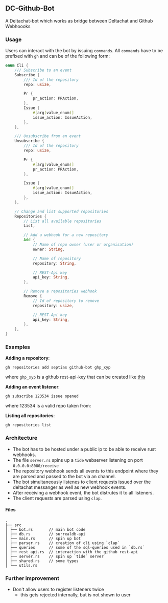 ## DC-Github-Bot

A Deltachat-bot which works as bridge between Deltachat and Github Webhoooks

### Usage

Users can interact with the bot by issuing `commands`.
All `commands` have to be prefixed with `gh` and can be of the following form:

```rust
enum Cli {
    /// Subscribe to an event
    Subscribe {
        /// Id of the repository
        repo: usize,

        Pr {
            pr_action: PRAction,
        },
        Issue {
            #[arg(value_enum)]
            issue_action: IssueAction,
        },
    },

    /// Unsubscribe from an event
    Unsubscribe {
        /// Id of the repository
        repo: usize,

        Pr {
            #[arg(value_enum)]
            pr_action: PRAction,
        },

        Issue {
            #[arg(value_enum)]
            issue_action: IssueAction,
        },
    },

    // Change and list supported repositories
    Repositories {
        // List all available repositories
        List,

        // Add a webhook for a new repository
        Add {
            // Name of repo owner (user or organisation)
            owner: String,

            // Name of repository
            repository: String,

            // REST-Api key
            api_key: String,
        },

        // Remove a repositories webhook
        Remove {
            // Id of repository to remove
            repository: usize,

            // REST-Api key
            api_key: String,
        },
    },
}
```

### Examples

**Adding a repository**:

```
gh repositories add septias github-bot ghp_xyp
```

where `ghp_xyp` is a github rest-api-key that can be created like [this](https://docs.github.com/en/authentication/keeping-your-account-and-data-secure/creating-a-personal-access-token)

**Adding an event listener**:

```
gh subscribe 123534 issue opened
```

where 123534 is a valid repo taken from:

**Listing all repositories**:

```
gh repositories list
```

### Architecture

- The bot has to be hosted under a public ip to be able to receive rust webhooks.
- The file `server.rs` spins up a `tide` webserver listening on port `0.0.0.0:8080/receive`
- The repository webhook sends all events to this endpoint where they are parsed and passed to the bot via an channel.
- The bot simultaneously listenes to client requests issued over the deltachat messanger as well as new webhook events.
- After receiving a webhook event, the bot distrutes it to all listeners.
- The client requests are parsed using `clap`.

#### Files

```
.
├── src
│ ├── bot.rs       // main bot code
│ ├── db.rs        // surrealdb-api
│ ├── main.rs      // spin up bot
│ ├── parser.rs    // creation of cli using `clap`
│ ├── queries      // some of the sql-queries used in `db.rs`
│ ├── rest_api.rs  // interaction with the github rest-api
│ ├── server.rs    // spin up `tide` server
│ ├── shared.rs    // some types
│ └── utils.rs
```

### Further improvement

- Don't allow users to register listeners twice
  - this gets rejected internally, but is not shown to user
